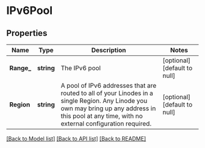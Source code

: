 # IPv6Pool

## Properties
Name | Type | Description | Notes
------------ | ------------- | ------------- | -------------
**Range_** | **string** | The IPv6 pool  | [optional] [default to null]
**Region** | **string** | A pool of IPv6 addresses that are routed to all of your Linodes in a single Region. Any Linode you own may bring up any address in this pool at any time, with no external configuration required.  | [optional] [default to null]

[[Back to Model list]](../README.md#documentation-for-models) [[Back to API list]](../README.md#documentation-for-api-endpoints) [[Back to README]](../README.md)

